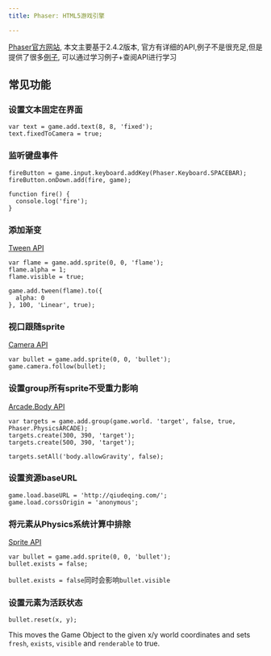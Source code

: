 ```yaml
---
title: Phaser: HTML5游戏引擎

---
```


[Phaser官方网站][1], 本文主要基于2.4.2版本, 官方有详细的API,例子不是很充足,但是提供了很多[例子][8], 可以通过学习例子+查阅API进行学习

## 常见功能

### 设置文本固定在界面

```
var text = game.add.text(8, 8, 'fixed');
text.fixedToCamera = true;
```

### 监听键盘事件

```
fireButton = game.input.keyboard.addKey(Phaser.Keyboard.SPACEBAR);
fireButton.onDown.add(fire, game);

function fire() {
  console.log('fire');
}
```

### 添加渐变

[Tween API][4]

```
var flame = game.add.sprite(0, 0, 'flame');
flame.alpha = 1;
flame.visible = true;

game.add.tween(flame).to({
  alpha: 0
}, 100, 'Linear', true);
```

### 视口跟随sprite

[Camera API][5]

```
var bullet = game.add.sprite(0, 0, 'bullet');
game.camera.follow(bullet);
```

### 设置group所有sprite不受重力影响

[Arcade.Body API][6]

```
var targets = game.add.group(game.world. 'target', false, true, Phaser.PhysicsARCADE);
targets.create(300, 390, 'target');
targets.create(500, 390, 'target');

targets.setAll('body.allowGravity', false);
```

### 设置资源baseURL

```
game.load.baseURL = 'http://qiudeqing.com/';
game.load.corssOrigin = 'anonymous';
```

### 将元素从Physics系统计算中排除

[Sprite API][7]

```
var bullet = game.add.sprite(0, 0, 'bullet');
bullet.exists = false;
```

`bullet.exists = false`同时会影响`bullet.visible`

### 设置元素为活跃状态

```
bullet.reset(x, y);
```

This moves the Game Object to the given x/y world coordinates and sets `fresh`, `exists`, `visible` and `renderable` to true.


[8]: http://phaser.io/examples
[7]: http://phaser.io/docs/2.4.2/Phaser.Sprite.html#reset
[6]: http://phaser.io/docs/2.4.2/Phaser.Physics.Arcade.Body.html#allowGravity
[5]: http://phaser.io/docs/2.4.2/Phaser.Camera.html#follow
[4]: http://phaser.io/docs/2.4.2/Phaser.Tween.html#to
[3]: http://www.creativebloq.com/web-design/how-develop-game-phaser-81516083
[2]: https://github.com/codevinsky/generator-phaser-official
[1]: http://phaser.io/
